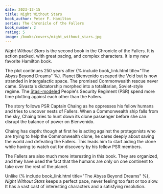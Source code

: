 ```yaml
---
date: 2023-12-15
title: Night Without Stars
book_author: Peter F. Hamilton
series: The Chronicle of the Fallers
book_number: 2
rating: 5
image: /books/covers/night_without_stars.jpg
---
```


<cite class="book-title">Night Without Stars</cite> is the second book in the
Chronicle of the Fallers. It is action packed, with great pacing, and complex
characters. It is my new favorite Hamilton book.

The plot continues 250 years after {% include book_link.html title="The Abyss
Beyond Dreams" %}. Planet Bienvenido escaped the Void but is now stranded in
intergalactic space. The promised Commonwealth rescue never came. Slvasta's
dictatorship morphed into a totalitarian, Soviet-style regime. The
[Stasi-modeled][stasi] People's Security Regiment (PSR) spend more time
plotting against each other than the Fallers.

[stasi]: https://en.wikipedia.org/wiki/Stasi

The story follows PSR Captain Chaing as he oppresses his fellow humans and
tries to uncover nests of Fallers. When a Commonwealth ship falls from the
sky, Chaing tries to hunt down its clone passenger before she can disrupt the
balance of power on Bienvenido.

Chaing has depth: though at first he is acting against the protagonists who
are trying to help the Commonwealth clone, he cares deeply about saving the
world and defeating the Fallers. This leads him to start aiding the clone
while having to watch out for discovery by his fellow PSR members.

The Fallers are also much more interesting in this book. They are organized,
and they have used the fact that the humans are only on one continent to take
over the rest of the planet.

Unlike {% include book_link.html title="The Abyss Beyond Dreams" %}, <cite
class="book-title">Night Without Stars</cite> keeps a perfect pace, never
feeling too fast or too slow. It has a vast cast of interesting characters and
a satisfying resolution.
